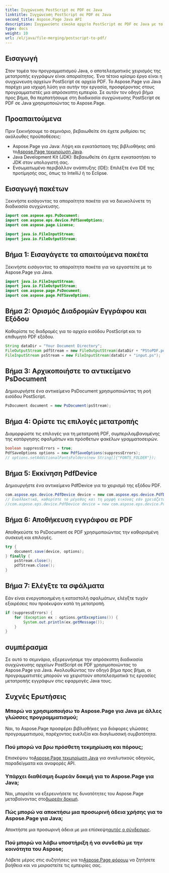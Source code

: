 ```yaml
---
title: Συγχώνευση PostScript σε PDF σε Java
linktitle: Συγχώνευση PostScript σε PDF σε Java
second_title: Aspose.Page Java API
description: Συγχωνεύστε εύκολα αρχεία PostScript σε PDF σε Java με το Aspose.Page. Ολοκληρωμένο σεμινάριο, συχνές ερωτήσεις και πόροι για απρόσκοπτη μετατροπή εγγράφων.
type: docs
weight: 10
url: /el/java/file-merging/postscript-to-pdf/
---
```

## Εισαγωγή
Στον τομέα του προγραμματισμού Java, ο αποτελεσματικός χειρισμός της μετατροπής εγγράφων είναι απαραίτητος. Ένα τέτοιο κρίσιμο έργο είναι η συγχώνευση αρχείων PostScript σε αρχεία PDF. Το Aspose.Page για Java παρέχει μια ισχυρή λύση για αυτήν την εργασία, προσφέροντας στους προγραμματιστές μια απρόσκοπτη εμπειρία. Σε αυτόν τον οδηγό βήμα προς βήμα, θα περπατήσουμε στη διαδικασία συγχώνευσης PostScript σε PDF σε Java χρησιμοποιώντας το Aspose.Page.
## Προαπαιτούμενα
Πριν ξεκινήσουμε το σεμινάριο, βεβαιωθείτε ότι έχετε ρυθμίσει τις ακόλουθες προϋποθέσεις:
-  Aspose.Page για Java: Λήψη και εγκατάσταση της βιβλιοθήκης από το[Aspose.Page τεκμηρίωση Java](https://reference.aspose.com/page/java/).
- Java Development Kit (JDK): Βεβαιωθείτε ότι έχετε εγκαταστήσει το JDK στον υπολογιστή σας.
- Ενσωματωμένο περιβάλλον ανάπτυξης (IDE): Επιλέξτε ένα IDE της προτίμησής σας, όπως το IntelliJ ή το Eclipse.
## Εισαγωγή πακέτων
Ξεκινήστε εισάγοντας τα απαραίτητα πακέτα για να διευκολύνετε τη διαδικασία συγχώνευσης.
```java
import com.aspose.eps.PsDocument;
import com.aspose.eps.device.PdfSaveOptions;
import com.aspose.page.License;

import java.io.FileInputStream;
import java.io.FileOutputStream;
```
## Βήμα 1: Εισαγάγετε τα απαιτούμενα πακέτα
Ξεκινήστε εισάγοντας τα απαραίτητα πακέτα για να εργαστείτε με το Aspose.Page για Java.
```java
import java.io.FileInputStream;
import java.io.FileOutputStream;
import com.aspose.page.PsDocument;
import com.aspose.page.PdfSaveOptions;
```
## Βήμα 2: Ορισμός Διαδρομών Εγγράφου και Εξόδου
Καθορίστε τις διαδρομές για το αρχείο εισόδου PostScript και το επιθυμητό PDF εξόδου.
```java
String dataDir = "Your Document Directory";
FileOutputStream pdfStream = new FileOutputStream(dataDir + "PStoPDF.pdf");
FileInputStream psStream = new FileInputStream(dataDir + "input.ps");
```
## Βήμα 3: Αρχικοποιήστε το αντικείμενο PsDocument
Δημιουργήστε ένα αντικείμενο PsDocument χρησιμοποιώντας τη ροή εισόδου PostScript.
```java
PsDocument document = new PsDocument(psStream);
```
## Βήμα 4: Ορίστε τις επιλογές μετατροπής
Διαμορφώστε τις επιλογές για τη μετατροπή PDF, συμπεριλαμβανομένης της κατάργησης σφαλμάτων και πρόσθετων φακέλων γραμματοσειρών.
```java
boolean suppressErrors = true;
PdfSaveOptions options = new PdfSaveOptions(suppressErrors);
// options.setAdditionalFontsFolders(new String[]{"FONTS_FOLDER"});
```
## Βήμα 5: Εκκίνηση PdfDevice
Δημιουργήστε ένα αντικείμενο PdfDevice για το χειρισμό της εξόδου PDF.
```java
com.aspose.eps.device.PdfDevice device = new com.aspose.eps.device.PdfDevice(pdfStream);
// Εναλλακτικά, καθορίστε το μέγεθος και τη μορφή εικόνας εάν χρειάζεται
//com.aspose.eps.device.PdfDevice device = new com.aspose.eps.device.PdfDevice(pdfStream, new Dimension(595, 842));
```
## Βήμα 6: Αποθήκευση εγγράφου σε PDF
Αποθηκεύστε το PsDocument σε PDF χρησιμοποιώντας την καθορισμένη συσκευή και επιλογές.
```java
try {
    document.save(device, options);
} finally {
    psStream.close();
    pdfStream.close();
}
```
## Βήμα 7: Ελέγξτε τα σφάλματα
Εάν είναι ενεργοποιημένη η καταστολή σφαλμάτων, ελέγξτε τυχόν εξαιρέσεις που προέκυψαν κατά τη μετατροπή.
```java
if (suppressErrors) {
    for (Exception ex : options.getExceptions()) {
        System.out.println(ex.getMessage());
    }
}
```
## συμπέρασμα
Σε αυτό το σεμινάριο, εξερευνήσαμε την απρόσκοπτη διαδικασία συγχώνευσης αρχείων PostScript σε PDF χρησιμοποιώντας το Aspose.Page για Java. Ακολουθώντας τον οδηγό βήμα προς βήμα, οι προγραμματιστές μπορούν να χειριστούν αποτελεσματικά τις εργασίες μετατροπής εγγράφων στις εφαρμογές Java τους.
## Συχνές Ερωτήσεις
### Μπορώ να χρησιμοποιήσω το Aspose.Page για Java με άλλες γλώσσες προγραμματισμού;
Ναι, το Aspose.Page προσφέρει βιβλιοθήκες για διάφορες γλώσσες προγραμματισμού, παρέχοντας ευελιξία και διαγλωσσική συμβατότητα.
### Πού μπορώ να βρω πρόσθετη τεκμηρίωση και πόρους;
 Επισκέψου το[Aspose.Page τεκμηρίωση Java](https://reference.aspose.com/page/java/) για αναλυτικούς οδηγούς, παραδείγματα και αναφορές API.
### Υπάρχει διαθέσιμη δωρεάν δοκιμή για το Aspose.Page για Java;
 Ναι, μπορείτε να εξερευνήσετε τις δυνατότητες του Aspose.Page μεταβαίνοντας στο[δωρεάν δοκιμή](https://releases.aspose.com/).
### Πώς μπορώ να αποκτήσω μια προσωρινή άδεια χρήσης για το Aspose.Page για Java;
 Αποκτήστε μια προσωρινή άδεια με μια επίσκεψη[αυτός ο σύνδεσμος](https://purchase.aspose.com/temporary-license/).
### Πού μπορώ να λάβω υποστήριξη ή να συνδεθώ με την κοινότητα του Aspose;
 Λάβετε μέρος στις συζητήσεις για το[Aspose.Page φόρουμ](https://forum.aspose.com/c/page/39) να ζητήσετε βοήθεια και να μοιραστείτε τις εμπειρίες σας.